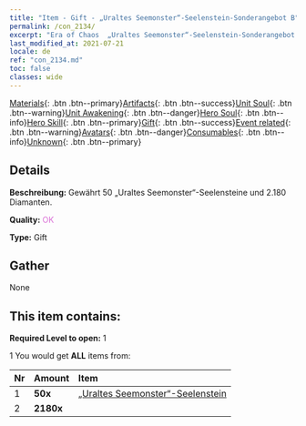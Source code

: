 ```yaml
---
title: "Item - Gift - „Uraltes Seemonster“-Seelenstein-Sonderangebot B"
permalink: /con_2134/
excerpt: "Era of Chaos  „Uraltes Seemonster“-Seelenstein-Sonderangebot B"
last_modified_at: 2021-07-21
locale: de
ref: "con_2134.md"
toc: false
classes: wide
---
```

 [Materials](/ItemsDE/){: .btn .btn--primary}[Artifacts](/ItemsDE/Artifacts/){: .btn .btn--success}[Unit Soul](/ItemsDE/UnitSoul/){: .btn .btn--warning}[Unit Awakening](/ItemsDE/UnitAwakening/){: .btn .btn--danger}[Hero Soul](/ItemsDE/HeroSoul/){: .btn .btn--info}[Hero Skill](/ItemsDE/HeroSkill/){: .btn .btn--primary}[Gift](/ItemsDE/Gift/){: .btn .btn--success}[Event related](/ItemsDE/Events/){: .btn .btn--warning}[Avatars](/ItemsDE/Avatars/){: .btn .btn--danger}[Consumables](/ItemsDE/Consumables/){: .btn .btn--info}[Unknown](/ItemsDE/Unknown/){: .btn .btn--primary}

## Details
 **Beschreibung:** Gewährt 50 „Uraltes Seemonster“-Seelensteine und 2.180 Diamanten.

 **Quality:** <span style="color: #DA70D6">OK</span>

 **Type:** Gift

## Gather

  None

## This item contains:

 **Required Level to open:** 1

 1 You would get **ALL** items  from:

  | Nr | Amount |     Item    |
  |:---|:-------|:------------|
  | 1 |  **50x** | [„Uraltes Seemonster“-Seelenstein](/ItemsDE/unt_355/) |  | 
  | 2 |  **2180x** | <i class="fas fa-gem"/> |  | 
